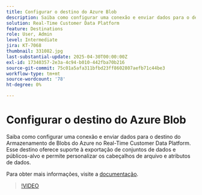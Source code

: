```yaml
---
title: Configurar o destino do Azure Blob
description: Saiba como configurar uma conexão e enviar dados para o destino do Armazenamento de Blobs do Azure no Real-Time Customer Data Platform.
solution: Real-Time Customer Data Platform
feature: Destinations
role: User, Admin
level: Intermediate
jira: KT-7068
thumbnail: 331082.jpg
last-substantial-update: 2025-04-30T00:00:00Z
exl-id: 17340357-2e3a-4c94-b010-442fba70b216
source-git-commit: 75c01a5afa311bfbd23ff8602807aefb71c44be3
workflow-type: tm+mt
source-wordcount: '78'
ht-degree: 0%

---
```


# Configurar o destino do Azure Blob

Saiba como configurar uma conexão e enviar dados para o destino do Armazenamento de Blobs do Azure no Real-Time Customer Data Platform. Esse destino oferece suporte à exportação de conjuntos de dados e públicos-alvo e permite personalizar os cabeçalhos de arquivo e atributos de dados.

Para obter mais informações, visite a [documentação](https://experienceleague.adobe.com/pt-br/docs/experience-platform/destinations/catalog/cloud-storage/azure-blob).

>[!VIDEO](https://video.tv.adobe.com/v/331082/?learn=on&enablevpops)

